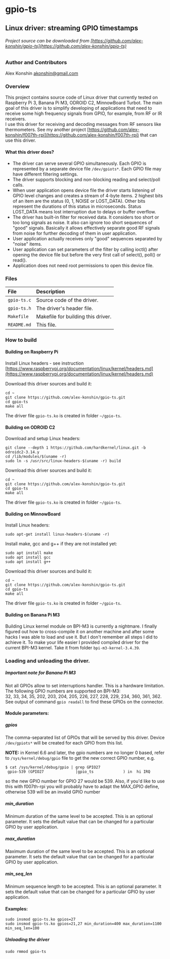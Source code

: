 # gpio-ts
## Linux driver: streaming GPIO timestamps
###### Project source can be downloaded from [https://github.com/alex-konshin/gpio-ts](https://github.com/alex-konshin/gpio-ts)

### Author and Contributors
Alex Konshin <akonshin@gmail.com>

### Overview
This project contains source code of Linux driver that currently tested on Raspberry Pi 3, Banana Pi M3, ODROID C2, MinnowBoard Turbot.
The main goal of this driver is to simplify developing of applications that need to receive some high frequency signals from GPIO, for example, from RF or IR receivers.  
I use this driver for receiving and decoding messages from RF sensors like thermometers.
See my another project [https://github.com/alex-konshin/f007th-rpi](https://github.com/alex-konshin/f007th-rpi) that can use this driver.   

#### What this driver does? 
- The driver can serve several GPIO simultaneously. Each GPIO is represented by a separate device file `/dev/gpiots*`. Each GPIO file may have different filtering settings.
- The driver supports blocking and non-blocking reading and select/poll calls.
- When user application opens device file the driver starts listening of GPIO level changes and creates a stream of 4-byte items. 2 highest bits of an item are the status (0, 1, NOISE or LOST_DATA). Other bits represent the durations of this status in microseconds. Status LOST_DATA means lost interruption due to delays or buffer overflow.  
- The driver has built-in filter for received data. It considers too short or too long signals as noise. It also can ignore too short sequences of "good" signals. Basically it allows effectively separate good RF signals from noise for further decoding of them in user application. 
- User application actually receives only "good" sequences separated by "noise" items.
- User application can set parameters of the filter by calling ioctl() after opening the device file but before the very first call of select(), poll() or read().
- Application does not need root permissions to open this device file.  

### Files
| File | Description |
| :--- | :--- |
| `gpio-ts.c` | Source code of the driver.|
| `gpio-ts.h` | The driver's header file.|
| `Makefile` | Makefile for building this driver.|
| `README.md` | This file. |

### How to build

#### Building on Raspberry Pi
Install Linux headers - see instruction [https://www.raspberrypi.org/documentation/linux/kernel/headers.md](https://www.raspberrypi.org/documentation/linux/kernel/headers.md)    

Download this driver sources and build it:    
```
cd ~
git clone https://github.com/alex-konshin/gpio-ts.git
cd gpio-ts
make all
```
The driver file `gpio-ts.ko` is created in folder `~/gpio-ts`.

#### Building on ODROID C2
Download and setup Linux headers:    
```
git clone --depth 1 https://github.com/hardkernel/linux.git -b odroidc2-3.14.y
cd /lib/modules/$(uname -r)
sudo ln -s /usr/src/linux-headers-$(uname -r) build
```

Download this driver sources and build it:    
```
cd ~
git clone https://github.com/alex-konshin/gpio-ts.git
cd gpio-ts
make all
```
The driver file `gpio-ts.ko` is created in folder `~/gpio-ts`.

#### Building on MinnowBoard
Install Linux headers:    
```
sudo apt-get install linux-headers-$(uname -r)
```
Install make, gcc and g++ if they are not installed yet:
```
sudo apt install make
sudo apt install gcc
sudo apt install g++
```
Download this driver sources and build it:    
```
cd ~
git clone https://github.com/alex-konshin/gpio-ts.git
cd gpio-ts
make all
```
The driver file `gpio-ts.ko` is created in folder `~/gpio-ts`.

#### Building on Banana Pi M3
Building Linux kernel module on BPI-M3 is currently a nightmare. I finally figured out how to cross-compile it on another machine and after some hacks I was able to load and use it. But I don't remember all steps I did to achieve it. To make your life easier I provided compiled driver for the current BPI-M3 kernel. Take it from folder `bpi-m3-kernel-3.4.39`.
### Loading and unloading the driver.
##### Important note for Banana Pi M3
Not all GPIOs allow to set interruptions handler. This is a hardware limitation. The following GPIO numbers are supported on BPI-M3:    
32, 33, 34, 35, 202, 203, 204, 205, 226, 227, 228, 229, 234, 360, 361, 362.    
See output of command `gpio readall` to find these GPIOs on the connector.

#### Module parameters:
##### gpios 
The comma-separated list of GPIOs that will be served by this driver. Device `/dev/gpiots*` will be created for each GPIO from this list.

**NOTE:** in Kernel 6.6 and later, the gpio numbers are no longer 0 based, refer to `/sys/kernel/debug/gpio` file to get the new correct GPIO number, e.g.
```shell
$ cat /sys/kernel/debug/gpio | grep GPIO27
 gpio-539 (GPIO27              |gpio_ts             ) in  hi IRQ 
```
so the new GPIO number for GPIO 27 would be 539.
Also, if you'd like to use this with f007th-rpi you will probably have to adapt the MAX_GPIO define, otherwise 539 will be an invalid GPIO number

##### min_duration
Minimum duration of the same level to be accepted. This is an optional parameter. It sets the default value that can be changed for a particular GPIO by user application.  
##### max_duration
Maximum duration of the same level to be accepted. This is an optional parameter. It sets the default value that can be changed for a particular GPIO by user application.
##### min_seq_len
Minimum sequence length to be accepted. This is an optional parameter. It sets the default value that can be changed for a particular GPIO by user application.

#### Examples:
`sudo insmod gpio-ts.ko gpios=27`    
`sudo insmod gpio-ts.ko gpios=21,27 min_duration=400 max_duration=1100 min_seq_len=100`    

##### Unloading the driver
`sudo rmmod gpio-ts`

